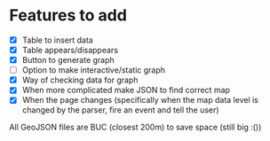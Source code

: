 # Features to add 

- [x] Table to insert data
- [x] Table appears/disappears
- [x] Button to generate graph
- [ ] Option to make interactive/static graph
- [x] Way of checking data for graph
- [x] When more complicated make JSON to find correct map
- [x] When the page changes (specifically when the map data level is changed by the parser, fire an event and tell the user)

All GeoJSON files are BUC (closest 200m) to save space (still big :())
